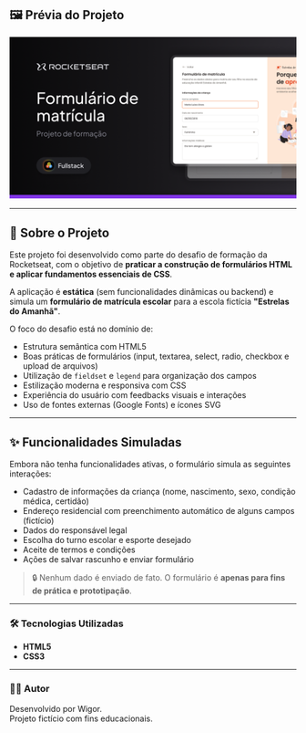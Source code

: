 ## 🖼️ Prévia do Projeto

![Imagem de destaque do projeto](assets/thumbnail.png)

---

## 💼 Sobre o Projeto

Este projeto foi desenvolvido como parte do desafio de formação da Rocketseat, com o objetivo de **praticar a construção de formulários HTML e aplicar fundamentos essenciais de CSS**.

A aplicação é **estática** (sem funcionalidades dinâmicas ou backend) e simula um **formulário de matrícula escolar** para a escola fictícia **"Estrelas do Amanhã"**.

O foco do desafio está no domínio de:

- Estrutura semântica com HTML5
- Boas práticas de formulários (input, textarea, select, radio, checkbox e upload de arquivos)
- Utilização de `fieldset` e `legend` para organização dos campos
- Estilização moderna e responsiva com CSS
- Experiência do usuário com feedbacks visuais e interações
- Uso de fontes externas (Google Fonts) e ícones SVG

---

## ✨ Funcionalidades Simuladas

Embora não tenha funcionalidades ativas, o formulário simula as seguintes interações:

- Cadastro de informações da criança (nome, nascimento, sexo, condição médica, certidão)
- Endereço residencial com preenchimento automático de alguns campos (fictício)
- Dados do responsável legal
- Escolha do turno escolar e esporte desejado
- Aceite de termos e condições
- Ações de salvar rascunho e enviar formulário

> 🔒 Nenhum dado é enviado de fato. O formulário é **apenas para fins de prática e prototipação**.

---

### 🛠️ Tecnologias Utilizadas

- **HTML5**
- **CSS3**

---

### 👨‍💻 Autor

Desenvolvido por Wigor.  
Projeto fictício com fins educacionais.

